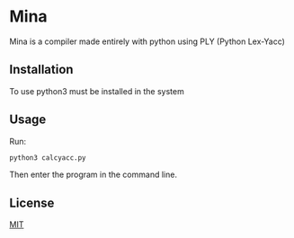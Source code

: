 # Mina

Mina is a compiler made entirely with python using PLY (Python Lex-Yacc)

## Installation

To use python3 must be installed in the system

## Usage

Run:

```python
python3 calcyacc.py
```

Then enter the program in the command line.

## License

[MIT](https://choosealicense.com/licenses/mit/)
